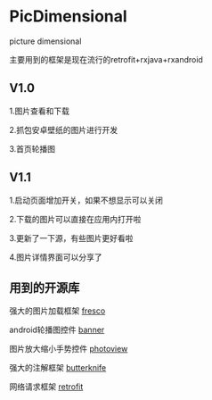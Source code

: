 # PicDimensional
picture dimensional

主要用到的框架是现在流行的retrofit+rxjava+rxandroid

## V1.0

1.图片查看和下载

2.抓包安卓壁纸的图片进行开发

3.首页轮播图

## V1.1

1.启动页面增加开关，如果不想显示可以关闭

2.下载的图片可以直接在应用内打开啦

3.更新了一下源，有些图片更好看啦

4.图片详情界面可以分享了


## 用到的开源库
强大的图片加载框架   [fresco](https://www.fresco-cn.org/docs/getting-started.html)

android轮播图控件    [banner](https://github.com/youth5201314/banner)

图片放大缩小手势控件  [photoview](https://github.com/chrisbanes/PhotoView)

强大的注解框架       [butterknife](https://github.com/JakeWharton/butterknife)

网络请求框架          [retrofit](https://github.com/square/retrofit)
